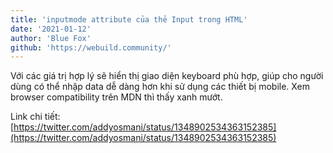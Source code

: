 ```yaml
---
title: 'inputmode attribute của thẻ Input trong HTML'
date: '2021-01-12'
author: 'Blue Fox'
github: 'https://webuild.community/'
---
```


Với các giá trị hợp lý sẽ hiển thị giao diện keyboard phù hợp, giúp cho người dùng có thể nhập data dễ dàng hơn khi sử dụng các thiết bị mobile. Xem browser compatibility trên MDN thì thấy xanh mướt.

Link chi tiết: [https://twitter.com/addyosmani/status/1348902534363152385](https://twitter.com/addyosmani/status/1348902534363152385)